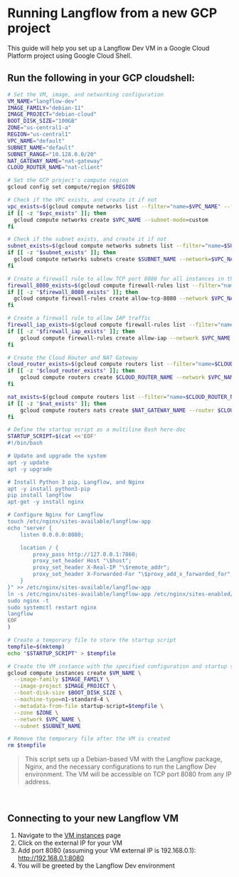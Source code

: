 # Running Langflow from a new GCP project
This guide will help you set up a Langflow Dev VM in a Google Cloud Platform project using Google Cloud Shell.


## Run the following in your GCP cloudshell:

```bash
# Set the VM, image, and networking configuration
VM_NAME="langflow-dev"
IMAGE_FAMILY="debian-11"
IMAGE_PROJECT="debian-cloud"
BOOT_DISK_SIZE="100GB"
ZONE="us-central1-a"
REGION="us-central1"
VPC_NAME="default"
SUBNET_NAME="default"
SUBNET_RANGE="10.128.0.0/20"
NAT_GATEWAY_NAME="nat-gateway"
CLOUD_ROUTER_NAME="nat-client"

# Set the GCP project's compute region
gcloud config set compute/region $REGION

# Check if the VPC exists, and create it if not
vpc_exists=$(gcloud compute networks list --filter="name=$VPC_NAME" --format="value(name)")
if [[ -z "$vpc_exists" ]]; then
  gcloud compute networks create $VPC_NAME --subnet-mode=custom
fi

# Check if the subnet exists, and create it if not
subnet_exists=$(gcloud compute networks subnets list --filter="name=$SUBNET_NAME AND region=$REGION" --format="value(name)")
if [[ -z "$subnet_exists" ]]; then
  gcloud compute networks subnets create $SUBNET_NAME --network=$VPC_NAME --region=$REGION --range=$SUBNET_RANGE
fi

# Create a firewall rule to allow TCP port 8080 for all instances in the VPC
firewall_8080_exists=$(gcloud compute firewall-rules list --filter="name=allow-tcp-8080" --format="value(name)")
if [[ -z "$firewall_8080_exists" ]]; then
  gcloud compute firewall-rules create allow-tcp-8080 --network $VPC_NAME --allow tcp:8080 --source-ranges 0.0.0.0/0 --direction INGRESS
fi

# Create a firewall rule to allow IAP traffic
firewall_iap_exists=$(gcloud compute firewall-rules list --filter="name=allow-iap" --format="value(name)")
if [[ -z "$firewall_iap_exists" ]]; then
    gcloud compute firewall-rules create allow-iap --network $VPC_NAME --allow tcp:80,tcp:443 --source-ranges 35.235.240.0/20 --direction INGRESS
fi

# Create the Cloud Router and NAT Gateway
cloud_router_exists=$(gcloud compute routers list --filter="name=$CLOUD_ROUTER_NAME" --format="value(name)")
if [[ -z "$cloud_router_exists" ]]; then
    gcloud compute routers create $CLOUD_ROUTER_NAME --network $VPC_NAME --region $REGION
fi

nat_exists=$(gcloud compute routers list --filter="name=$CLOUD_ROUTER_NAME" --format="value(nats.name)")
if [[ -z "$nat_exists" ]]; then
    gcloud compute routers nats create $NAT_GATEWAY_NAME --router $CLOUD_ROUTER_NAME --auto-allocate-nat-external-ips --nat-all-subnet-ip-ranges --enable-logging --region $REGION
fi

# Define the startup script as a multiline Bash here-doc
STARTUP_SCRIPT=$(cat <<'EOF'
#!/bin/bash

# Update and upgrade the system
apt -y update
apt -y upgrade

# Install Python 3 pip, Langflow, and Nginx
apt -y install python3-pip
pip install langflow
apt-get -y install nginx

# Configure Nginx for Langflow
touch /etc/nginx/sites-available/langflow-app
echo "server {
    listen 0.0.0.0:8080;

    location / {
        proxy_pass http://127.0.0.1:7860;
        proxy_set_header Host "\$host";
        proxy_set_header X-Real-IP "\$remote_addr";
        proxy_set_header X-Forwarded-For "\$proxy_add_x_forwarded_for";
    }
}" >> /etc/nginx/sites-available/langflow-app
ln -s /etc/nginx/sites-available/langflow-app /etc/nginx/sites-enabled/
sudo nginx -t
sudo systemctl restart nginx
langflow
EOF
)

# Create a temporary file to store the startup script
tempfile=$(mktemp)
echo "$STARTUP_SCRIPT" > $tempfile

# Create the VM instance with the specified configuration and startup script
gcloud compute instances create $VM_NAME \
  --image-family $IMAGE_FAMILY \
  --image-project $IMAGE_PROJECT \
  --boot-disk-size $BOOT_DISK_SIZE \
  --machine-type=n1-standard-4 \
  --metadata-from-file startup-script=$tempfile \
  --zone $ZONE \
  --network $VPC_NAME \
  --subnet $SUBNET_NAME

# Remove the temporary file after the VM is created
rm $tempfile

```
> This script sets up a Debian-based VM with the Langflow package, Nginx, and the necessary configurations to run the Langflow Dev environment. The VM will be accessible on TCP port 8080 from any IP address.

<br>

## Connecting to your new Langflow VM
1. Navigate to the [VM instances](https://console.cloud.google.com/compute/instances) page
2. Click on the external IP for your VM
3. Add port 8080 (assuming your VM external IP is 192.168.0.1):
http://192.168.0.1:8080
4. You will be greeted by the Langflow Dev environment